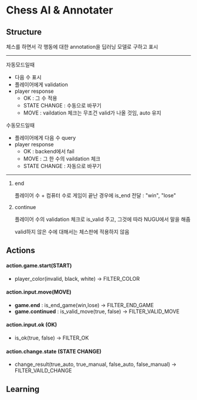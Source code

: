 # Chess AI & Annotater



## Structure

체스를 하면서 각 행동에 대한 annotation을 딥러닝 모델로 구하고 표시

---

자동모드일때

- 다음 수 표시
- 플레이어에게 validation
- player response 
  - OK : 그 수 적용
  - STATE CHANGE : 수동으로 바꾸기
  - MOVE : vaildation 체크는 무조건 valid가 나올 것임, auto 유지

수동모드일때 

- 플레이어에게 다음 수 query
- player response
  - OK :  backend에서 fail
  - MOVE : 그 한 수의 vaildation 체크
  - STATE CHANGE : 자동으로 바꾸기

---

1. end

   플레이어 수 + 컴퓨터 수로 게임이 끝난 경우에 is_end 전달 : "win", "lose"

2. continue

   플레이어 수의 validation 체크로 is_valid 주고, 그것에 따라 NUGU에서 말을 해줌

   valid하지 않은 수에 대해서는 체스판에 적용하지 않음

## Actions

#### action.game.start(START)

- player_color(invalid, black, white) -> FILTER_COLOR

#### action.input.move(MOVE)

- **game.end** : is_end_game(win,lose) -> FILTER_END_GAME
- **game.continued** : is_valid_move(true, false) -> FILTER_VALID_MOVE


#### action.input.ok (OK)

- is_ok(true, false) -> FILTER_OK

#### action.change.state (STATE CHANGE)

- change_result(true_auto, true_manual, false_auto, false_manual) -> FILTER_VAILD_CHANGE



## Learning

